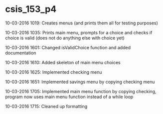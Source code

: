 # csis_153_p4

10-03-2016 1019: Creates menus (and prints them all for testing purposes)

10-03-2016 1035: Prints main menu, prompts for a choice and checks if choice is valid (does not do anything else with choice yet)

10-03-2016 1601: Changed isValidChoice function and added documentation

10-03-2016 1610: Added skeleton of main menu choices

10-03-2016 1625: Implemented checking menu

10-03-2016 1651: Implemented savings menu by copying checking menu

10-03-2016 1705: Implemented main menu function by copying checking, program now uses main menu function instead of a while loop

10-03-2016 1715: Cleaned up formatting
